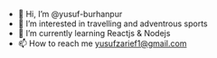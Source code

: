 - 👋 Hi, I’m @yusuf-burhanpur
- 👀 I’m interested in travelling and adventrous sports
- 🌱 I’m currently learning Reactjs & Nodejs
- 📫 How to reach me yusufzarief1@gmail.com

<!---
yusuf-burhanpur/yusuf-burhanpur is a ✨ special ✨ repository because its `README.md` (this file) appears on your GitHub profile.
You can click the Preview link to take a look at your changes.
--->
